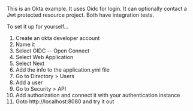 This is an Okta example.   It uses Oidc for login.   It can optionally contact a Jwt protected resource project.  Both have integration tests.

To set it up for yourself... 

1. Create an okta developer account
1. Name it
1. Select OIDC -- Open Connect
1. Select Web Application
1. Select Next
1. Add the info to the application.yml file
1. Go to Directory &gt; Users
1. Add a user
1. Go to Security  &gt; API
1. Add authorization and connect it with your authentication instance
1. Goto http://localhost:8080 and try it out



